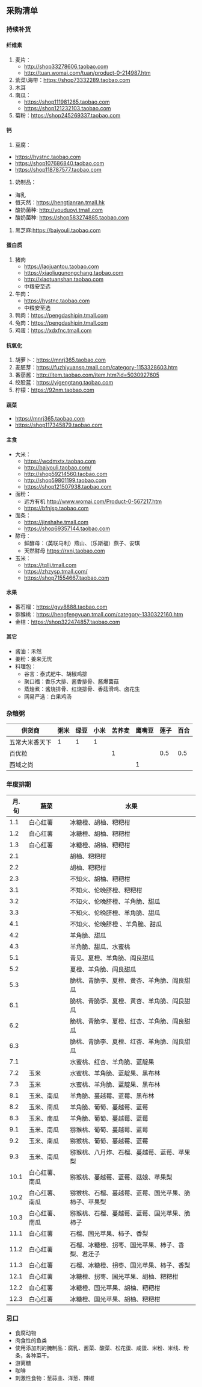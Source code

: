 ## 采购清单

### 持续补货
#### 纤维素
1. 麦片：
	* http://shop33278606.taobao.com
	* http://tuan.womai.com/tuan/product-0-214987.htm
1. 紫菜\海带：https://shop73332289.taobao.com
1. 木耳
1. 南瓜：
	* https://shop111981265.taobao.com
    * https://shop121232103.taobao.com
1. 菊粉：https://shop245269337.taobao.com

#### 钙
1. 豆腐：
  * https://hystnc.taobao.com
  * https://shop107686840.taobao.com
  * https://shop118787577.taobao.com
1. 奶制品：
  * 海乳
  * 恒天然：https://hengtianran.tmall.hk
  * 酸奶菌种: http://youduoyi.tmall.com
  * 酸奶菌种: https://shop583274885.taobao.com
1. 黑芝麻:https://baiyouli.taobao.com

#### 蛋白质
1. 猪肉
	* https://laojuantou.taobao.com
    * https://xiaoliugunongchang.taobao.com
	* http://xiaotuanshan.taobao.com
    * 中粮安至选
1. 牛肉：
	* https://hystnc.taobao.com
    * 中粮安至选
1. 鸭肉：https://pengdashipin.tmall.com
1. 兔肉：https://pengdashipin.tmall.com
1. 鸡蛋：https://xdxfnc.tmall.com

#### 抗氧化
1. 胡萝卜：https://mnrj365.taobao.com
2. 麦胚芽：https://fuzhiyuansp.tmall.com/category-1153328603.htm
3. 番茄酱：http://item.taobao.com/item.htm?id=5030927605
4. 绞股蓝：https://yigengtang.taobao.com
5. 柠檬：https://92nm.taobao.com

#### 蔬菜
* https://mnrj365.taobao.com
* https://shop117345879.taobao.com

#### 主食
* 大米：
  * https://wcdmxtx.taobao.com
  * http://baiyouli.taobao.com/
  * http://shop59214560.taobao.com
  * http://shop59801199.taobao.com
  * https://shop121507938.taobao.com
* 面粉：
  * 远方有机 http://www.womai.com/Product-0-567217.htm
  * https://bfnjsp.taobao.com
* 面条：
  * https://jinshahe.tmall.com
  * https://shop69357144.taobao.com
* 酵母：
  * 鲜酵母：（英联马利）燕山、（乐斯福）燕子、安琪
  * 天然酵母 https://rxnj.taobao.com
* 玉米：
  * https://tqllj.tmall.com
  * https://zhzysp.tmall.com/
  * https://shop71554667.taobao.com

#### 水果
* 番石榴：https://gyy8888.taobao.com
* 猕猴桃：https://hengfengyuan.tmall.com/category-1330322160.htm
* 金桔：https://shop322474857.taobao.com

#### 其它
* 酱油：禾然
* 姜粉：姜来无忧
* 料理包：
	* 谷言：泰式肥牛、胡椒鸡排
	* 聚口福：香乐大排、酱香排骨、酱爆菌菇
	* 蒸烩煮：酱烧排骨、红烧排骨、香菇滑鸡、卤花生
    * 网易严选：白果鸡汤

### 杂粮粥
|供货商                       |粥米|绿豆|小米|苦荞麦|鹰嘴豆|莲子|百合|
|---------------------------|------|------|------|---------|---------|------|------|
|五常大米香天下        |1     |1      | 1    |           |           |        |       |
|百优粒                       |       |        |       |     1    |           |  0.5 | 0.5 |
|西域之尚                   |       |        |       |           |    1     |        |       |

### 年度排期

|月.旬| 蔬菜 | 水果 |
|----|------|-----|
|1.1|白心红薯|冰糖橙、胡柚、粑粑柑|
|1.2|白心红薯|冰糖橙、胡柚、粑粑柑|
|1.3|白心红薯|冰糖橙、胡柚、粑粑柑|
|2.1||胡柚、粑粑柑|
|2.2||胡柚、粑粑柑|
|2.3||不知火、胡柚、粑粑柑|
|3.1||不知火、伦晚脐橙、粑粑柑|
|3.2||不知火、伦晚脐橙、羊角脆、甜瓜|
|3.3||不知火、伦晚脐橙、羊角脆、甜瓜|
|4.1||不知火、伦晚脐橙 、羊角脆、甜瓜|
|4.2||羊角脆、甜瓜|
|4.3||羊角脆、甜瓜、水蜜桃|
|5.1||青见、夏橙、羊角脆、阎良甜瓜|
|5.2||夏橙、羊角脆、阎良甜瓜|
|5.3||脆桃、青脆李、夏橙、黄杏、羊角脆、阎良甜瓜|
|6.1||脆桃、青脆李、夏橙、黄杏、羊角脆、阎良甜瓜|
|6.2||脆桃、青脆李、夏橙、红杏、羊角脆、阎良甜瓜|
|6.3||脆桃、青脆李、夏橙、红杏、羊角脆、阎良甜瓜|
|7.1||水蜜桃、红杏、羊角脆、蓝靛果|
|7.2|玉米|水蜜桃、羊角脆、蓝靛果、黑布林|
|7.3|玉米|水蜜桃、羊角脆、蓝靛果、黑布林|
|8.1|玉米、南瓜|羊角脆、蔓越莓、蓝莓、黑布林|
|8.2|玉米、南瓜|羊角脆、葡萄、蔓越莓、蓝莓|
|8.3|玉米、南瓜|羊角脆、葡萄、蔓越莓、蓝莓|
|9.1|玉米、南瓜|猕猴桃、葡萄、蔓越莓、蓝莓|
|9.2|玉米、南瓜|猕猴桃、葡萄、蔓越莓、蓝莓|
|9.3|玉米、南瓜|猕猴桃、八月炸、石榴、蔓越莓、蓝莓、苹果梨|
|10.1|白心红薯、南瓜|猕猴桃、蔓越莓、蓝莓、菇娘、苹果梨|
|10.2|白心红薯、南瓜|猕猴桃、石榴、蔓越莓、蓝莓、国光苹果、脆柿子、苹果梨|
|10.3|白心红薯、南瓜|猕猴桃、石榴、蔓越莓、蓝莓、国光苹果、脆柿子|
|11.1|白心红薯|石榴、国光苹果、柿子、香梨|
|11.2|白心红薯|石榴、冰糖橙、拐枣、国光苹果、柿子、香梨、君迁子|
|11.3|白心红薯|石榴、冰糖橙、拐枣、国光苹果、柿子、香梨|
|12.1|白心红薯|冰糖橙、拐枣、国光苹果、胡柚、粑粑柑|
|12.2|白心红薯|冰糖橙、国光苹果、胡柚、粑粑柑|
|12.3|白心红薯|冰糖橙、国光苹果、胡柚、粑粑柑|

### 忌口 
* 食腐动物
* 肉食性的鱼类
* 使用添加剂的腌制品：腐乳、酱菜、酸菜、松花蛋、咸蛋、米粉、米线、粉条，各种菜干。
* 游离糖
* 咖啡
* 刺激性食物：葱蒜韭、洋葱、辣椒

